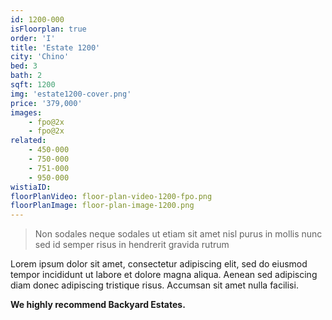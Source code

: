 ```yaml
---
id: 1200-000
isFloorplan: true
order: 'I'
title: 'Estate 1200'
city: 'Chino'
bed: 3
bath: 2
sqft: 1200
img: 'estate1200-cover.png'
price: '379,000'
images:
    - fpo@2x
    - fpo@2x
related:
    - 450-000
    - 750-000
    - 751-000
    - 950-000
wistiaID:
floorPlanVideo: floor-plan-video-1200-fpo.png
floorPlanImage: floor-plan-image-1200.png
---
```


> Non sodales neque sodales ut etiam sit amet nisl purus in mollis nunc sed id semper risus in hendrerit gravida rutrum

Lorem ipsum dolor sit amet, consectetur adipiscing elit, sed do eiusmod tempor incididunt ut labore et dolore magna aliqua. Aenean sed adipiscing diam donec adipiscing tristique risus. Accumsan sit amet nulla facilisi.

**We highly recommend Backyard Estates.**
